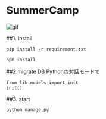 # SummerCamp

![gif](https://raw.github.com/wiki/summer_camp/images/STRAPSE.gif)

##1. install

```
pip install -r requirement.txt
```

```
npm install 
```
##2.migrate DB
Pythonの対話モードで

```
from lib.models import init
init()
```
##3. start
```
python manage.py
```
